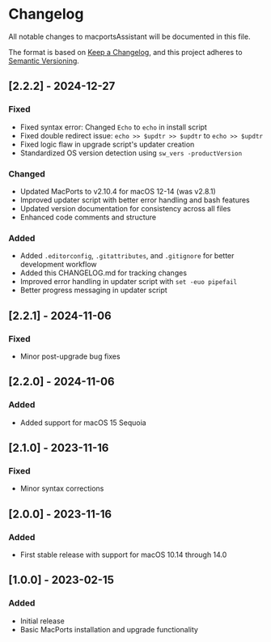 # Changelog

All notable changes to macportsAssistant will be documented in this file.

The format is based on [Keep a Changelog](https://keepachangelog.com/en/1.0.0/),
and this project adheres to [Semantic Versioning](https://semver.org/spec/v2.0.0.html).

## [2.2.2] - 2024-12-27

### Fixed
- Fixed syntax error: Changed `Echo` to `echo` in install script
- Fixed double redirect issue: `echo >> $updtr >> $updtr` to `echo >> $updtr`
- Fixed logic flaw in upgrade script's updater creation
- Standardized OS version detection using `sw_vers -productVersion`

### Changed
- Updated MacPorts to v2.10.4 for macOS 12-14 (was v2.8.1)
- Improved updater script with better error handling and bash features
- Updated version documentation for consistency across all files
- Enhanced code comments and structure

### Added
- Added `.editorconfig`, `.gitattributes`, and `.gitignore` for better development workflow
- Added this CHANGELOG.md for tracking changes
- Improved error handling in updater script with `set -euo pipefail`
- Better progress messaging in updater script

## [2.2.1] - 2024-11-06

### Fixed
- Minor post-upgrade bug fixes

## [2.2.0] - 2024-11-06

### Added
- Added support for macOS 15 Sequoia

## [2.1.0] - 2023-11-16

### Fixed
- Minor syntax corrections

## [2.0.0] - 2023-11-16

### Added
- First stable release with support for macOS 10.14 through 14.0

## [1.0.0] - 2023-02-15

### Added
- Initial release
- Basic MacPorts installation and upgrade functionality
